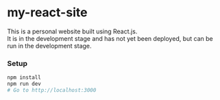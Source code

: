 # my-react-site

This is a personal website built using React.js.  
It is in the development stage and has not yet been deployed, but can be run in the development stage.

### Setup

```bash
npm install
npm run dev
# Go to http://localhost:3000
```
